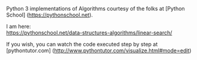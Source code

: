 Python 3 implementations of Algorithms courtesy of the folks at [Python School] (https://pythonschool.net).

I am here:  
https://pythonschool.net/data-structures-algorithms/linear-search/

If you wish, you can watch the code executed step by step at [pythontutor.com] (http://www.pythontutor.com/visualize.html#mode=edit)
